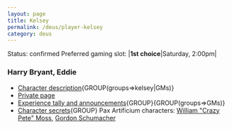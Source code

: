 ```yaml
---
layout: page
title: Kelsey
permalink: /deus/player-kelsey
category: deus
---
```

Status: confirmed
Preferred gaming slot:
|__1st choice__|Saturday, 2:00pm|
### Harry Bryant, Eddie
* [Character description](char-public-kelsey){GROUP(groups=&gt;kelsey|GMs)}
* [Private page](char-private-kelsey)
* [Experience tally and announcements](announce-kelsey){GROUP}{GROUP(groups=&gt;GMs)}
* [Character secrets](char-secrets-kelsey){GROUP}
Pax Artificium characters: [William &quot;Crazy Pete&quot; Moss](/pax/pcs/pete.html), [Gordon Schumacher](/pax/pcs/gordon.html)

